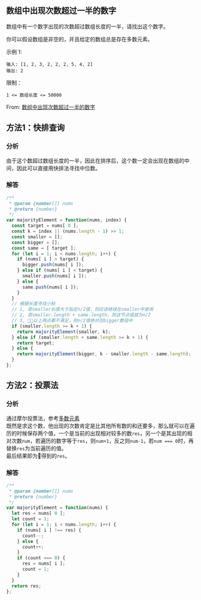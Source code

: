 ## 数组中出现次数超过一半的数字
数组中有一个数字出现的次数超过数组长度的一半，请找出这个数字。

你可以假设数组是非空的，并且给定的数组总是存在多数元素。


示例 1:
```
输入: [1, 2, 3, 2, 2, 2, 5, 4, 2]
输出: 2
```

限制：
```
1 <= 数组长度 <= 50000
```
From: [数组中出现次数超过一半的数字](https://leetcode-cn.com/problems/shu-zu-zhong-chu-xian-ci-shu-chao-guo-yi-ban-de-shu-zi-lcof)

## 方法1：快排查询

### 分析
由于这个数超过数组长度的一半，因此在排序后，这个数一定会出现在数组的中间，因此可以直接用快排法寻找中位数。

### 解答
```javascript
/**
 * @param {number[]} nums
 * @return {number}
 */
var majorityElement = function(nums, index) {
  const target = nums[ 0 ];
  const k = index || (nums.length - 1) >> 1;
  const smaller = [];
  const bigger = [];
  const same = [ target ];
  for (let i = 1; i < nums.length; i++) {
    if (nums[ i ] > target) {
      bigger.push(nums[ i ]);
    } else if (nums[ i ] < target) {
      smaller.push(nums[ i ]);
    } else {
      same.push(nums[ i ]);
    }
  }
  // 根据长度寻找小标
  // 1, 若smaller长度大于指定n/2值，则应该继续在smaller中查询
  // 2, 若smaller.length + same.length，则该节点值就为n/2
  // 3, 以上两点都不满足，则n/2值绝对在bigger数组中
  if (smaller.length >= k + 1) {
    return majorityElement(smaller, k);
  } else if (smaller.length + same.length >= k + 1) {
    return target;
  } else {
    return majorityElement(bigger, k - smaller.length - same.length);
  }
};
```

## 方法2：投票法

### 分析
通过摩尔投票法，参考[多数元素](https://leetcode-cn.com/problems/majority-element/)  
既然是求这个数，他出现的次数肯定是比其他所有数的和还要多，那么就可以在遍历的时候保存两个值，一个是当前的出现相对较多的数`res`，另一个是其出现的相对次数`num`，若遍历的数字等于`res`，则`num+1`，反之则`num-1`，若`num === 0`时，再替换`res`为当前遍历的值。  
最后结果即为得到的`res`。

### 解答
```javascript
/**
 * @param {number[]} nums
 * @return {number}
 */
var majorityElement = function(nums) {
  let res = nums[ 0 ];
  let count = 1;
  for (let i = 1; i < nums.length; i++) {
    if (nums[ i ] !== res) {
      count--;
    } else {
      count++;
    }
    if (count === 0) {
      res = nums[ i ];
      count = 1;
    }
  }
  return res;
};
```